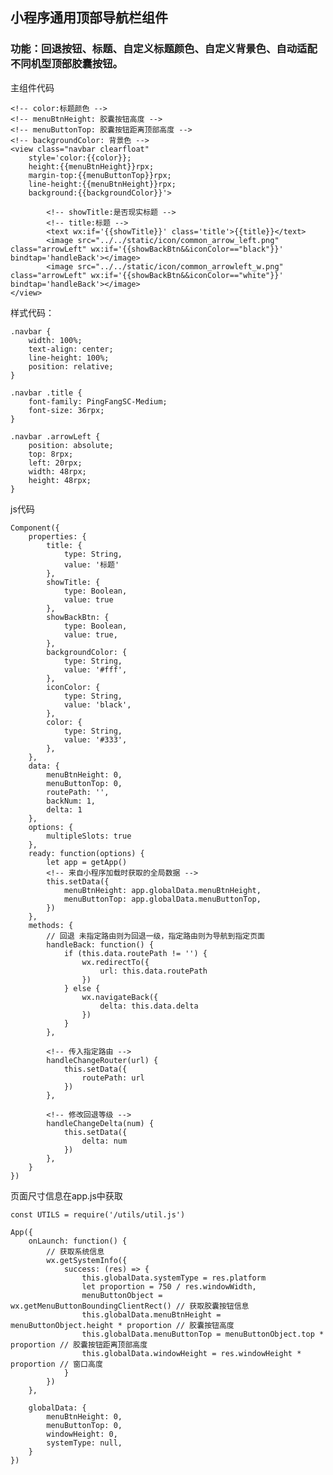 ## 小程序通用顶部导航栏组件

### 功能：回退按钮、标题、自定义标题颜色、自定义背景色、自动适配不同机型顶部胶囊按钮。


主组件代码
	
	<!-- color:标题颜色 -->
	<!-- menuBtnHeight: 胶囊按钮高度 -->
	<!-- menuButtonTop: 胶囊按钮距离顶部高度 -->
	<!-- backgroundColor: 背景色 -->
	<view class="navbar clearfloat" 
		style='color:{{color}};
		height:{{menuBtnHeight}}rpx;
		margin-top:{{menuButtonTop}}rpx;
		line-height:{{menuBtnHeight}}rpx;
		background:{{backgroundColor}}'>
	
			<!-- showTitle:是否现实标题 -->
			<!-- title:标题 -->
    		<text wx:if='{{showTitle}}' class='title'>{{title}}</text>
  			<image src="../../static/icon/common_arrow_left.png" class="arrowLeft" wx:if='{{showBackBtn&&iconColor=="black"}}' bindtap='handleBack'></image>
    		<image src="../../static/icon/common_arrowleft_w.png" class="arrowLeft" wx:if='{{showBackBtn&&iconColor=="white"}}' bindtap='handleBack'></image>
	</view>
	
样式代码：

	.navbar {
	    width: 100%;
	    text-align: center;
	    line-height: 100%;
	    position: relative;
	}
	
	.navbar .title {
	    font-family: PingFangSC-Medium;
	    font-size: 36rpx;
	}
	
	.navbar .arrowLeft {
	    position: absolute;
	    top: 8rpx;
	    left: 20rpx;
	    width: 48rpx;
	    height: 48rpx;
	}
	
js代码

	Component({
	    properties: {
	        title: {
	            type: String,
	            value: '标题'
	        },
	        showTitle: {
	            type: Boolean,
	            value: true
	        },
	        showBackBtn: {
	            type: Boolean,
	            value: true,
	        },
	        backgroundColor: {
	            type: String,
	            value: '#fff',
	        },
	        iconColor: {
	            type: String,
	            value: 'black',
	        },
	        color: {
	            type: String,
	            value: '#333',
	        },
	    },
	    data: {
	        menuBtnHeight: 0,
	        menuButtonTop: 0,
	        routePath: '',
	        backNum: 1,
			delta: 1
	    },
	    options: {
	        multipleSlots: true
	    },
	    ready: function(options) {
	        let app = getApp()
	        <!-- 来自小程序加载时获取的全局数据 -->
	        this.setData({
	            menuBtnHeight: app.globalData.menuBtnHeight,
	            menuButtonTop: app.globalData.menuButtonTop,
	        })
	    },
	    methods: {
	        // 回退 未指定路由则为回退一级，指定路由则为导航到指定页面
	        handleBack: function() {
	            if (this.data.routePath != '') {
	                wx.redirectTo({
	                    url: this.data.routePath
	                })
	            } else {
	                wx.navigateBack({
						delta: this.data.delta
	                })
	            }
	        },
	        
	        <!-- 传入指定路由 -->
	        handleChangeRouter(url) {
	            this.setData({
	                routePath: url
	            })
	        },
			
			<!-- 修改回退等级 -->
			handleChangeDelta(num) {
				this.setData({
					delta: num
				})
			},
	    }
	})
	
页面尺寸信息在app.js中获取

	const UTILS = require('/utils/util.js')

	App({
	    onLaunch: function() {
	        // 获取系统信息
	        wx.getSystemInfo({
	            success: (res) => {
	                this.globalData.systemType = res.platform
	                let proportion = 750 / res.windowWidth,
	                menuButtonObject = wx.getMenuButtonBoundingClientRect() // 获取胶囊按钮信息
	                this.globalData.menuBtnHeight = menuButtonObject.height * proportion // 胶囊按钮高度
	                this.globalData.menuButtonTop = menuButtonObject.top * proportion // 胶囊按钮距离顶部高度
	                this.globalData.windowHeight = res.windowHeight * proportion // 窗口高度
	            }
	        })
	    },
	
	    globalData: {
	        menuBtnHeight: 0,
	        menuButtonTop: 0,
	        windowHeight: 0,
	        systemType: null,
	    }
	})
	
	